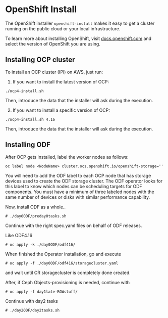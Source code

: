 # OpenShift Install

The OpenShift installer `openshift-install` makes it easy to get a cluster
running on the public cloud or your local infrastructure.

To learn more about installing OpenShift, visit [docs.openshift.com](https://docs.openshift.com)
and select the version of OpenShift you are using.

## Installing OCP cluster

To install an OCP cluster (IPI) on AWS, just run:

1. If you want to install the latest version of OCP:
```
./ocp4-install.sh
```

Then, introduce the data that the installer will ask during the execution.

2. If you want to install a specific version of OCP:
```
./ocp4-install.sh 4.16
```

Then, introduce the data that the installer will ask during the execution.

## Installing ODF

After OCP gets installed, label the worker nodes as follows:

```
oc label node <NodeName> cluster.ocs.openshift.io/openshift-storage=''
```

You will need to add the ODF label to each OCP node that has storage devices used to create the ODF storage cluster. The ODF operator looks for this label to know which nodes can be scheduling targets for ODF components. You must have a minimum of three labeled nodes with the same number of devices or disks with similar performance capability. 

Now, install ODF as a whole..

```
# ./day0ODF/preday0tasks.sh
```

Continue with the right spec.yaml files on behalf of ODF releases.

Like ODF4.16

```
# oc apply -k ./day0ODF/odf416/
```

When finished the Operator installation, go and execute

```
# oc apply -f ./day0ODF/odf416/storagecluster.yaml

```
and wait until CR storagecluster is completely done created.


After, if Ceph Objects-provisioning is needed, continue with 

```
# oc apply -f day1late-RGWstuff/
```

Continue with day2 tasks

```
# ./day2ODF/day2tasks.sh
```

